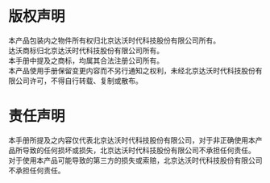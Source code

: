 # 版权声明
本产品包装内之物件所有权归北京达沃时代科技股份有限公司所有。  
达沃商标归北京达沃时代科技股份有限公司所有。  
本手册中提及之商标，均属其合法注册公司所有。  
本产品使用手册保留变更内容而不另行通知之权利，未经北京达沃时代科技股份有限公司许可，不得自行转载、复制或散布。


# 责任声明
本手册所提及之内容仅代表北京达沃时代科技股份有限公司，对于非正确使用本产品所导致的任何损坏或损失，北京达沃时代科技股份有限公司不承担任何责任。
对于使用本产品可能导致的第三方的损失或索赔，北京达沃时代科技股份有限公司不承担任何责任。



